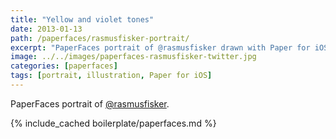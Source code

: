 ```yaml
---
title: "Yellow and violet tones"
date: 2013-01-13
path: /paperfaces/rasmusfisker-portrait/
excerpt: "PaperFaces portrait of @rasmusfisker drawn with Paper for iOS on an iPad."
image: ../../images/paperfaces-rasmusfisker-twitter.jpg
categories: [paperfaces]
tags: [portrait, illustration, Paper for iOS]
---
```


PaperFaces portrait of [@rasmusfisker](https://twitter.com/rasmusfisker).

{% include_cached boilerplate/paperfaces.md %}

